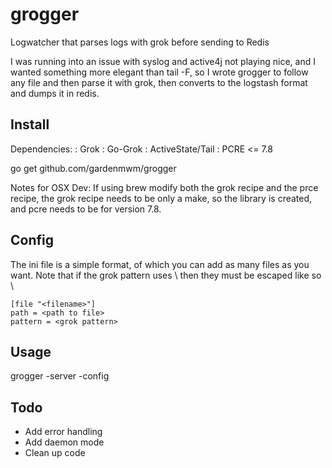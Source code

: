 grogger
=======

Logwatcher that parses logs with grok before sending to Redis

I was running into an issue with syslog and active4j not playing nice, and I wanted something more elegant than tail -F, so I wrote grogger to follow any file and then parse it with grok, then converts to the logstash format and dumps it in redis.


## Install ##
Dependencies:
:   Grok
:   Go-Grok
:   ActiveState/Tail
:   PCRE <= 7.8

go get github.com/gardenmwm/grogger 


Notes for OSX Dev:
    If using brew modify both the grok recipe and the prce recipe, the grok recipe needs to be only a make, so the library is created, and pcre needs to be for version 7.8.

## Config ##
The ini file is a simple format, of which you can add as many files as you want. Note that if the grok pattern uses \ then they must be escaped like so \\
```
[file "<filename>"]
path = <path to file>
pattern = <grok pattern>
```

## Usage ##
grogger -server <Redis Server> -config <config file>

## Todo ##
* Add error handling
* Add daemon mode
* Clean up code


